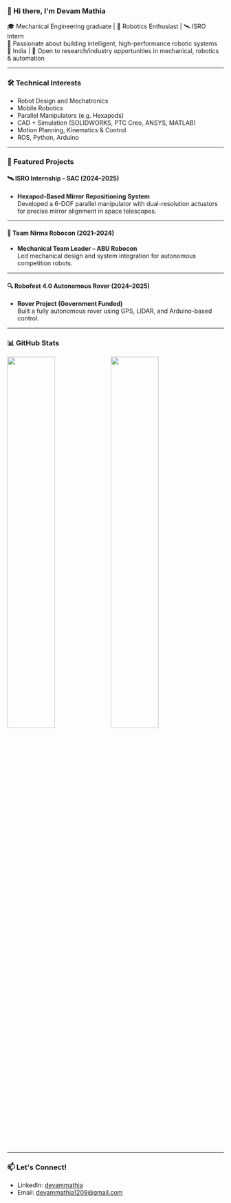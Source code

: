### 👋 Hi there, I'm Devam Mathia

🎓 Mechanical Engineering graduate | 🤖 Robotics Enthusiast | 🛰️ ISRO Intern  
🔧 Passionate about building intelligent, high-performance robotic systems  
📍 India | 💼 Open to research/industry opportunities in mechanical, robotics & automation

---

### 🛠️ Technical Interests
- Robot Design and Mechatronics
- Mobile Robotics
- Parallel Manipulators (e.g. Hexapods)
- CAD + Simulation (SOLIDWORKS, PTC Creo, ANSYS, MATLAB)
- Motion Planning, Kinematics & Control
- ROS, Python, Arduino

---

### 🚀 Featured Projects

#### 🛰️ ISRO Internship – SAC (2024–2025)
- **Hexapod-Based Mirror Repositioning System**  
  Developed a 6-DOF parallel manipulator with dual-resolution actuators for precise mirror alignment in space telescopes.  

---

#### 🤖 Team Nirma Robocon (2021–2024)
- **Mechanical Team Leader – ABU Robocon**  
  Led mechanical design and system integration for autonomous competition robots.  

---

#### 🔍 Robofest 4.0 Autonomous Rover (2024–2025)
- **Rover Project (Government Funded)**  
  Built a fully autonomous rover using GPS, LIDAR, and Arduino-based control.    

---

### 📊 GitHub Stats
<p>
  <img src="https://github-readme-stats.vercel.app/api?username=devam-mathia&show_icons=true&theme=tokyonight" width="47%"/>
  <img src="https://github-readme-streak-stats.herokuapp.com/?user=devam-mathia&theme=tokyonight" width="47%"/>
</p>

---

### 📫 Let's Connect!
- LinkedIn: [devammathia](https://www.linkedin.com/in/devammathia)
- Email: devammathia1209@gmail.com  
